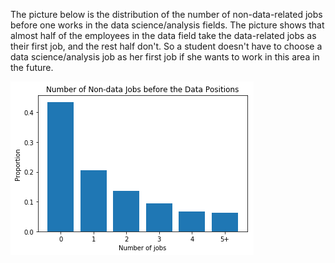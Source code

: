 The picture below is the distribution of the number of non-data-related jobs before one works in the data science/analysis
fields. The picture shows that almost half of the employees in the data field take the data-related jobs as their first job,
and the rest half don't. So a student doesn't have to choose a data science/analysis job as her first job if she wants to
work in this area in the future.

![NumJobs](job_num.png)
